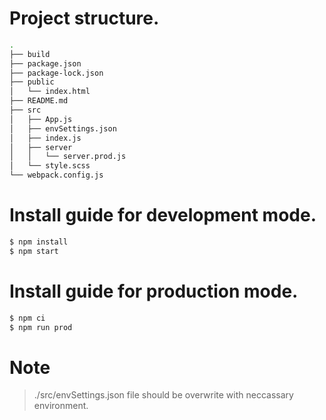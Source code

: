 # Project structure.

```sh
.
├── build
├── package.json
├── package-lock.json
├── public
│   └── index.html
├── README.md
├── src
│   ├── App.js
│   ├── envSettings.json
│   ├── index.js
│   ├── server
│   │   └── server.prod.js
│   └── style.scss
└── webpack.config.js
```
# Install guide for development mode.
```sh
$ npm install
$ npm start
```

# Install guide for production mode.
```sh
$ npm ci
$ npm run prod
```

# Note
> ./src/envSettings.json file should be overwrite with neccassary environment.